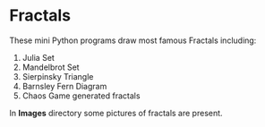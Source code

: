 # Fractals
These mini Python programs draw most famous Fractals including:

1. Julia Set
2. Mandelbrot Set
3. Sierpinsky Triangle
4. Barnsley Fern Diagram
5. Chaos Game generated fractals

In **Images** directory some pictures of fractals are present.
